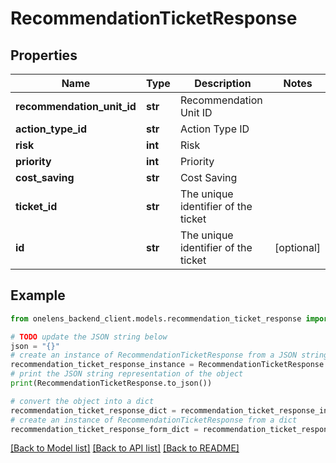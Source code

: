 # RecommendationTicketResponse


## Properties

Name | Type | Description | Notes
------------ | ------------- | ------------- | -------------
**recommendation_unit_id** | **str** | Recommendation Unit ID | 
**action_type_id** | **str** | Action Type ID | 
**risk** | **int** | Risk | 
**priority** | **int** | Priority | 
**cost_saving** | **str** | Cost Saving | 
**ticket_id** | **str** | The unique identifier of the ticket | 
**id** | **str** | The unique identifier of the ticket | [optional] 

## Example

```python
from onelens_backend_client.models.recommendation_ticket_response import RecommendationTicketResponse

# TODO update the JSON string below
json = "{}"
# create an instance of RecommendationTicketResponse from a JSON string
recommendation_ticket_response_instance = RecommendationTicketResponse.from_json(json)
# print the JSON string representation of the object
print(RecommendationTicketResponse.to_json())

# convert the object into a dict
recommendation_ticket_response_dict = recommendation_ticket_response_instance.to_dict()
# create an instance of RecommendationTicketResponse from a dict
recommendation_ticket_response_form_dict = recommendation_ticket_response.from_dict(recommendation_ticket_response_dict)
```
[[Back to Model list]](../README.md#documentation-for-models) [[Back to API list]](../README.md#documentation-for-api-endpoints) [[Back to README]](../README.md)


